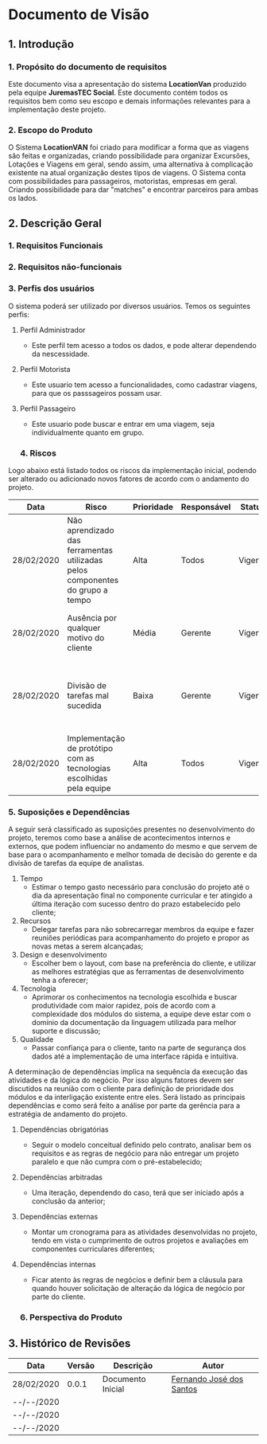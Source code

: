 # Documento de Visão

## 1. Introdução
### 1. Propósito do documento de requisitos
Este documento visa a apresentação do sistema **LocationVan** produzido pela equipe **JuremasTEC Social**. Este documento contém todos os requisitos bem como seu escopo e demais informações relevantes para a implementação deste projeto.
### 2. Escopo do Produto
O Sistema **LocationVAN** foi criado para modificar a forma que as viagens são feitas e organizadas, criando possibilidade para organizar Excursões, Lotações e Viagens em geral, sendo assim, uma alternativa à complicação existente na atual organização destes tipos de viagens. O Sistema conta com possibilidades para passageiros, motoristas, empresas em geral. Criando possibilidade para dar "matches" e encontrar parceiros para ambas os lados.

## 2. Descrição Geral
   ### 1. Requisitos Funcionais
   
   ### 2. Requisitos não-funcionais
   
   ### 3. Perfis dos usuários
   O sistema poderá ser utilizado por diversos usuários. Temos os seguintes perfis:
1. Perfil Administrador
	- Este perfil tem acesso a todos os dados, e pode alterar dependendo da nescessidade.
2. Perfil Motorista
	- Este usuario tem acesso a funcionalidades, como cadastrar viagens, para que os passsageiros possam usar.
3. Perfil Passageiro
	- Este usuario pode buscar e entrar em uma viagem, seja individualmente quanto em grupo.
   
   ### 4. Riscos
Logo abaixo está listado todos os riscos da implementação inicial, podendo ser alterado ou adicionado novos fatores de acordo com o andamento do projeto.

| Data       | Risco                                                                         | Prioridade | Responsável | Status  | Providência/Solução                                                                                         |
| ---------- | ----------------------------------------------------------------------------- | ---------- | ----------- | ------- | ----------------------------------------------------------------------------------------------------------- |
| 28/02/2020 | Não aprendizado das ferramentas utilizadas pelos componentes do grupo a tempo | Alta       | Todos       | Vigente | Reforçar estudos sobre as ferramentas e receber apoio dos integrantes que dominam o mesmo                   |
| 28/02/2020 | Ausência por qualquer motivo do cliente                                       | Média      | Gerente     | Vigente | Planejar o cronograma tendo em base a agenda do cliente e orientar a equipe                                 |
| 28/02/2020 | Divisão de tarefas mal sucedida                                               | Baixa      | Gerente     | Vigente | Acompanhar o desenvolvimento de cada membro da equipe e estimar tempo necessário para conclusão das tarefas |
| 28/02/2020 | Implementação de protótipo com as tecnologias escolhidas pela equipe          | Alta       | Todos       | Vigente | Buscar tutoriais e a documentação das tecnologias para implementar os primeiros casos                       |
   
   ### 5. Suposições e Dependências
A seguir será classificado as suposições presentes no desenvolvimento do projeto, teremos como base a análise de acontecimentos internos e externos, que podem influenciar no andamento do mesmo e que servem de base para o acompanhamento e melhor tomada de decisão do gerente e da divisão de tarefas da equipe de analistas.

1. Tempo
	- Estimar o tempo gasto necessário para conclusão do projeto até o dia da apresentação final no componente curricular e ter atingido a última iteração com sucesso dentro do prazo estabelecido pelo cliente;
2. Recursos
	- Delegar tarefas para não sobrecarregar membros da equipe e fazer reuniões periódicas para acompanhamento do projeto e propor as novas metas a serem alcançadas;
3. Design e desenvolvimento
	- Escolher bem o layout, com base na preferência do cliente, e utilizar as melhores estratégias que as ferramentas de desenvolvimento tenha a oferecer;
4. Tecnologia
	- Aprimorar os conhecimentos na tecnologia escolhida e buscar produtividade com maior rapidez, pois de acordo com a complexidade dos módulos do sistema, a equipe deve estar com o domínio da documentação da linguagem utilizada para melhor suporte e discussão;
5. Qualidade
	- Passar confiança para o cliente, tanto na parte de segurança dos dados até a implementação de uma interface rápida e intuitiva.

A determinação de dependências implica na sequência da execução das atividades e da lógica do negócio. Por isso alguns fatores devem ser discutidos na reunião com o cliente para definição de prioridade dos módulos e da interligação existente entre eles. Será listado as principais dependências e como será feito a análise por parte da gerência para a estratégia de andamento do projeto.

1. Dependências obrigatórias
	- Seguir o modelo conceitual definido pelo contrato, analisar bem os requisitos e as regras de negócio para não entregar um projeto paralelo e que não cumpra com o pré-estabelecido;
2. Dependências arbitradas
	- Uma iteração, dependendo do caso, terá que ser iniciado após a conclusão da anterior;
3. Dependências externas
	- Montar um cronograma para as atividades desenvolvidas no projeto, tendo em vista o cumprimento de outros projetos e avaliações em componentes curriculares diferentes;
4. Dependências internas
	- Ficar atento às regras de negócios e definir bem a cláusula para quando houver solicitação de alteração da lógica de negócio por parte do cliente.
   
   ### 6. Perspectiva do Produto

## 3. Histórico de Revisões


| Data       | Versão | Descrição         | Autor                                                   |
| ---------- | ------ | ----------------- | ------------------------------------------------------- |
| 28/02/2020 | 0.0.1  | Documento Inicial | [Fernando José dos Santos](https://github.com/fjose123) |
| --/--/2020 |        |                   |                                                         |
| --/--/2020 |        |                   |                                                         |
| --/--/2020 |        |                   |                                                         |
